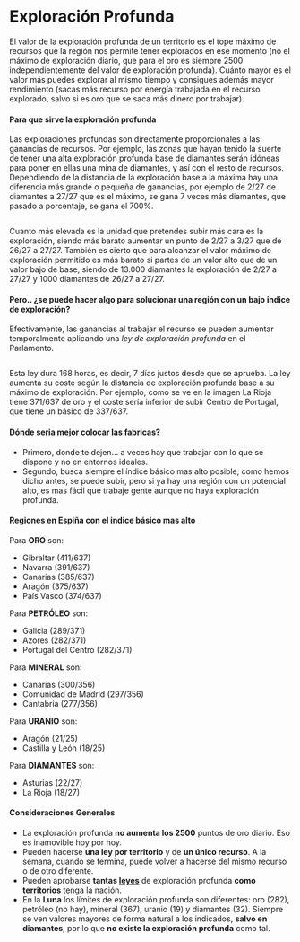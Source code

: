 # Exploración Profunda

El valor de la exploración profunda de un territorio es el tope máximo de recursos que la región nos permite tener explorados en ese momento (no el máximo de exploración diario, que para el oro es siempre 2500 independientemente del valor de exploración profunda). Cuánto mayor es el valor más puedes explorar al mismo tiempo y consigues además mayor rendimiento (sacas más recurso por energía trabajada en el recurso explorado, salvo si es oro que se saca más dinero por trabajar).  

#### Para que sirve la exploración profunda

Las exploraciones profundas son directamente proporcionales a las ganancias de recursos. Por ejemplo, las zonas que hayan tenido la suerte de tener una alta exploración profunda base de diamantes serán idóneas para poner en ellas una mina de diamantes, y así con el resto de recursos. Dependiendo de la distancia de la exploración base a la máxima hay una diferencia más grande o pequeña de ganancias, por ejemplo de 2/27 de diamantes a 27/27 que es el máximo, se gana 7 veces más diamantes, que pasado a porcentaje, se gana el 700%.

![]()

Cuanto más elevada es la unidad que pretendes subir más cara es la exploración, siendo más barato aumentar un punto de 2/27 a 3/27 que de 26/27 a 27/27. También es cierto que para alcanzar el valor máximo de exploración permitido es más barato si partes de un valor alto que de un valor bajo de base, siendo de 13.000 diamantes la exploración de 2/27 a 27/27 y 1000 diamantes de 26/27 a 27/27.  

#### Pero.. ¿se puede hacer algo para solucionar una región con un bajo indice de exploración?

Efectivamente, las ganancias al trabajar el recurso se pueden aumentar temporalmente aplicando una _ley de exploración profunda_ en el Parlamento.  

![]()

Esta ley dura 168 horas, es decir, 7 días justos desde que se aprueba. La ley aumenta su coste según la distancia de exploración profunda base a su máximo de exploración. Por ejemplo, como se ve en la imagen La Rioja tiene 371/637 de oro y el coste sería inferior de subir Centro de Portugal, que tiene un básico de 337/637.  

#### Dónde seria mejor colocar las fabricas?

- Primero, donde te dejen… a veces hay que trabajar con lo que se dispone y no en entornos ideales.
- Segundo, busca siempre el índice básico mas alto posible, como hemos dicho antes, se puede subir, pero si ya hay una región con un potencial alto, es mas fácil que trabaje gente aunque no haya exploración profunda. 

#### Regiones en Espiña con el indice básico mas alto

Para **ORO** son:

- Gibraltar (411/637)
- Navarra (391/637)
- Canarias (385/637)
- Aragón (375/637)
- País Vasco (374/637)  
    

Para **PETRÓLEO** son:

- Galicia (289/371)
- Azores (282/371)
- Portugal del Centro (282/371)  
    

Para **MINERAL** son:

- Canarias (300/356)
- Comunidad de Madrid (297/356)
- Cantabria (277/356)

Para **URANIO** son:

- Aragón (21/25)
- Castilla y León (18/25) 

Para **DIAMANTES** son:

- Asturias (22/27)
- La Rioja (18/27)

#### Consideraciones Generales

- La exploración profunda **no aumenta los 2500** puntos de oro diario. Eso es inamovible hoy por hoy.
- Pueden hacerse **una ley por territorio** y de **un único recurso**. A la semana, cuando se termina, puede volver a hacerse del mismo recurso o de otro diferente.
- Pueden aprobarse **tantas [leyes](/3.-Politica/Leyes/)** de exploración profunda **como territorios** tenga la nación.
- En la **Luna** los límites de exploración profunda son diferentes: oro (282), petróleo (no hay), mineral (367), uranio (19) y diamantes (32). Siempre se ven valores mayores de forma natural a los indicados, **salvo en diamantes**, por lo que **no existe la exploración profunda** como tal.